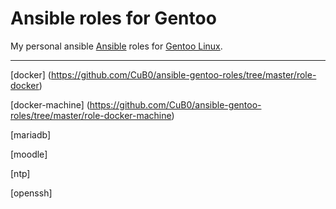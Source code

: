 # Ansible roles for Gentoo

My personal ansible [Ansible](http://www.ansible.com) roles for [Gentoo Linux](https://www.gentoo.org).

---

[docker] (https://github.com/CuB0/ansible-gentoo-roles/tree/master/role-docker)

[docker-machine] (https://github.com/CuB0/ansible-gentoo-roles/tree/master/role-docker-machine)

[mariadb]

[moodle]

[ntp]

[openssh]
